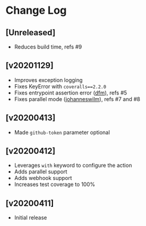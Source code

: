 # Change Log

## [Unreleased]
  - Reduces build time, refs #9

## [v20201129]
  - Improves exception logging
  - Fixes KeyError with `coveralls==2.2.0`
  - Fixes entrypoint assertion error ([dfm](https://github.com/dfm)), refs #5
  - Fixes parallel mode ([johanneswilm](https://github.com/johanneswilm)), refs #7 and #8

## [v20200413]
  - Made `github-token` parameter optional

## [v20200412]
  - Leverages `with` keyword to configure the action
  - Adds parallel support
  - Adds webhook support
  - Increases test coverage to 100%


## [v20200411]
  - Initial release
